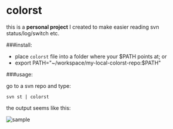 colorst
=======

this is a **personal project** I created to make easier reading svn status/log/switch etc.

###install:

- place `colorst` file into a folder where your $PATH points at; or
- export PATH="~/workspace/my-local-colorst-repo:$PATH"

###usage:

go to a svn repo and type:

	svn st | colorst

the output seems like this:

![sample](https://raw.github.com/hankpillow/colorst/master/sample.png)
